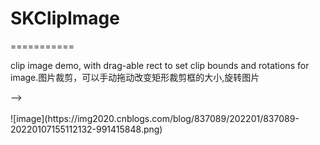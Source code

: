 # SKClipImage
 ===========

clip image demo, with drag-able rect to set clip bounds and rotations for image.图片裁剪，可以手动拖动改变矩形裁剪框的大小,旋转图片<br>
<!-- Originally forked from PTCutImage at: http://code.cocoachina.com/view/1000495

<!--  https://github.com/Wangpengtao/ --> -->
 <br>
  <br>
  ![image](https://img2020.cnblogs.com/blog/837089/202201/837089-20220107155112132-991415848.png)  <br>


